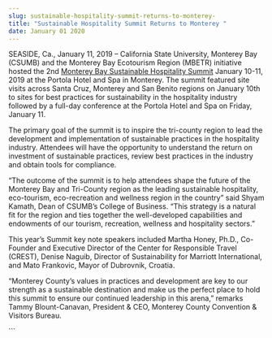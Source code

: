 ```yaml
---
slug: sustainable-hospitality-summit-returns-to-monterey-
title: "Sustainable Hospitality Summit Returns to Monterey "
date: January 01 2020
---
```


 
<p>
  SEASIDE, Ca., January 11, 2019 – California State University, Monterey Bay
  (CSUMB) and the Monterey Bay Ecotourism Region (MBETR) initiative hosted the
  2nd
  <a href="https://mbetr.org/">Monterey Bay Sustainable Hospitality Summit</a>
  January 10-11, 2019 at the Portola Hotel and Spa in Monterey. The summit
  featured site visits across Santa Cruz, Monterey and San Benito regions on
  January 10th to sites for best practices for sustainability in the hospitality
  industry followed by a full-day conference at the Portola Hotel and Spa on
  Friday, January 11.
</p>
<p>
  The primary goal of the summit is to inspire the tri-county region to lead the
  development and implementation of sustainable practices in the hospitality
  industry. Attendees will have the opportunity to understand the return on
  investment of sustainable practices, review best practices in the industry and
  obtain tools for compliance.
</p>
<p>
  “The outcome of the summit is to help attendees shape the future of the
  Monterey Bay and Tri-County region as the leading sustainable hospitality,
  eco-tourism, eco-recreation and wellness region in the country” said Shyam
  Kamath, Dean of CSUMB’s College of Business. “This strategy is a natural fit
  for the region and ties together the well-developed capabilities and
  endowments of our tourism, recreation, wellness and hospitality sectors.”
</p>
<p>
  This year’s Summit key note speakers included Martha Honey, Ph.D., Co-Founder
  and Executive Director of the Center for Responsible Travel (CREST), Denise
  Naguib, Director of Sustainability for Marriott International, and Mato
  Frankovic, Mayor of Dubrovnik, Croatia.
</p>
<p>
  “Monterey County’s values in practices and development are key to our strength
  as a sustainable destination and make us the perfect place to hold this summit
  to ensure our continued leadership in this arena,” remarks Tammy
  Blount-Canavan, President &amp; CEO, Monterey County Convention &amp; Visitors
  Bureau.
</p>
```
